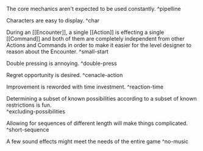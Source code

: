 The core mechanics aren't expected to be used constantly.
^pipelline

Characters are easy to display.
^char

During an [[Encounter]], a single [[Action]] is effecting a single [[Command]] and both of them are completely independent from other Actions and Commands in order to make it easier for the level designer to reason about the Encounter.
^small-start

Double pressing is annoying.
^double-press

Regret opportunity is desired.
^cenacle-action

Improvement is reworded with time investment.
^reaction-time

Determining a subset of known possibilities according to a subset of known restrictions is fun.  
^excluding-possibilities

Allowing for sequences of different length will make things complicated.
^short-sequence

A few sound effects might meet the needs of the entire game
^no-music
